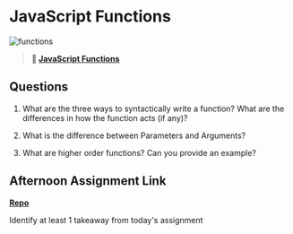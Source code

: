 # JavaScript Functions

![functions](https://bcw.blob.core.windows.net/public/img/function-anatomy.jpg)

> **📖 [JavaScript Functions](https://codeworksacademy.com/fs-student-guide/resources/wk2/02-Functions)**

## Questions

1. What are the three ways to syntactically write a function? What are the differences in how the function acts (if any)?



2. What is the difference between Parameters and Arguments?



3. What are higher order functions? Can you provide an example?



## Afternoon Assignment Link

**[Repo](https://github.com/IsaiahLeiva/<ASSIGNMENT_REPO>)**

Identify at least 1 takeaway from today's assignment



